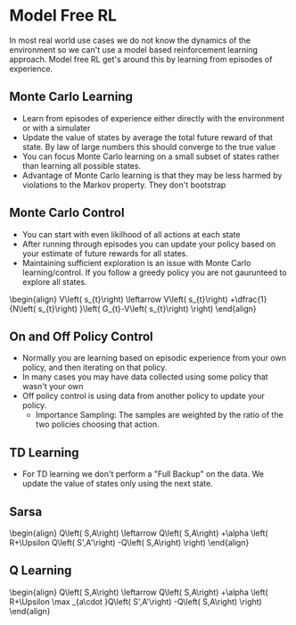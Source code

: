 # Model Free RL
In most real world use cases we do not know the dynamics of the environment so we can't use a model based reinforcement learning approach. Model free RL get's around this by learning from episodes of experience.

## Monte Carlo Learning
- Learn from episodes of experience either directly with the environment or with a simulater
- Update the value of states by average the total future reward of that state. By law of large numbers this should converge to the true value
- You can focus Monte Carlo learning on a small subset of states rather than learning all possible states.
- Advantage of Monte Carlo learning is that they may be less harmed by violations to the Markov property. They don't bootstrap

## Monte Carlo Control
- You can start with even likilhood of all actions at each state
- After running through episodes you can update your policy based on your estimate of future rewards for all states.
- Maintaining sufficient exploration is an issue with Monte Carlo learning/control. If you follow a greedy policy you are not gaurunteed to explore all states.

\begin{align}
V\left( s_{t}\right) \leftarrow V\left( s_{t}\right) +\dfrac{1}{N\left( s_{t}\right) }\left( G_{t}-V\left( s_{t}\right) \right) 
\end{align}

## On and Off Policy Control
- Normally you are learning based on episodic experience from your own policy, and then iterating on that policy. 
- In many cases you may have data collected using some policy that wasn't your own
- Off policy control is using data from another policy to update your policy. 
  - Importance Sampling: The samples are weighted by the ratio of the two policies choosing that action.


## TD Learning
- For TD learning we don't perform a "Full Backup" on the data. We update the value of states only using the next state. 

## Sarsa

\begin{align}
Q\left( S,A\right) \leftarrow Q\left( S,A\right) +\alpha \left( R+\Upsilon Q\left( S',A'\right) -Q\left( S,A\right) \right) 
\end{align}


## Q Learning

\begin{align}
 Q\left( S,A\right) \leftarrow Q\left( S,A\right) +\alpha \left( R+\Upsilon \max _{a\cdot }Q\left( S',A'\right) -Q\left( S,A\right) \right) 
 \end{align}

